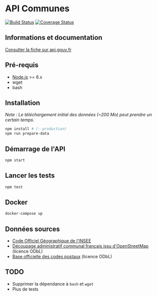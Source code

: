 # API Communes

[![Build Status](https://travis-ci.org/sgmap/api-communes.svg?branch=master)](https://travis-ci.org/sgmap/api-communes)
[![Coverage Status](https://coveralls.io/repos/github/sgmap/api-communes/badge.svg?branch=master)](https://coveralls.io/github/sgmap/api-communes?branch=master)

## Informations et documentation

[Consulter la fiche sur api.gouv.fr](https://api.gouv.fr/api/geoapi.html)

## Pré-requis

* [Node.js](https://nodejs.org/en/) >= 6.x
* wget
* bash

## Installation

_Note : Le téléchargement initial des données (~200 Mo) peut prendre un certain temps._

```bash
npm install # (--production)
npm run prepare-data
```

## Démarrage de l'API

```bash
npm start
```

## Lancer les tests

```bash
npm test
```

## Docker

```bash
docker-compose up
```

## Données sources

* [Code Officiel Géographique de l'INSEE](http://www.insee.fr/fr/methodes/nomenclatures/cog/telechargement.asp)
* [Découpage administratif communal français issu d'OpenStreetMap](https://www.data.gouv.fr/fr/datasets/decoupage-administratif-communal-francais-issu-d-openstreetmap/) (licence ODbL)
* [Base officielle des codes postaux](https://www.data.gouv.fr/fr/datasets/base-officielle-des-codes-postaux/) (licence ODbL)

## TODO

* Supprimer la dépendance à `bash` et `wget`
* Plus de tests
